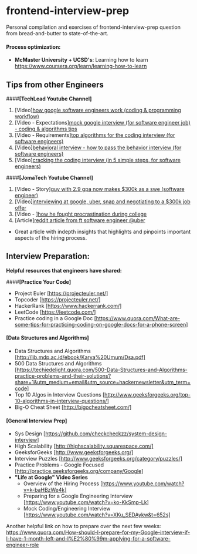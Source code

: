 # frontend-interview-prep

Personal compilation and exercises of frontend-interview-prep question from bread-and-butter to state-of-the-art.

#### Process optimization:

- **McMaster University + UCSD's**: Learning how to learn https://www.coursera.org/learn/learning-how-to-learn

## Tips from other Engineers

####**[TechLead Youtube Channel]**

1. [Video][how google software engineers work (coding & programming workflow)](https://www.youtube.com/watch?v=LnXk9XZjXbg)
2. [Video - Expectations][mock google interview (for software engineer job) - coding & algorithms tips](https://www.youtube.com/watch?v=IWvbPIYQPFM)
3. [Video - Requirements][top algorithms for the coding interview (for software engineers)](https://www.youtube.com/watch?v=PnnsDf3zEMw)
4. [Video][behavioral interview - how to pass the behavior interview (for software engineers)](https://www.youtube.com/watch?v=EVavVNhG5l8)
5. [Video][cracking the coding interview (in 5 simple steps, for software engineers)](https://www.youtube.com/watch?v=JeT2tXqp4m0)

####**[JomaTech Youtube Channel]**

1. [Video - Story][guy with 2.9 gpa now makes $300k as a swe (software engineer)](https://www.youtube.com/watch?v=YGflHj1SjA4)
2. [Video][interviewing at google, uber, snap and negotiating to a $300k job offer](https://www.youtube.com/watch?v=0CxSvqyEjNE)
3. [Video - ][how he fought procrastination during college](https://www.youtube.com/watch?v=uGX03-xUok8)
4. [Article][reddit article from ft software engineer @uber](https://www.reddit.com/r/cscareerquestions/comments/b3w1gg/2_year_update_my_journey_tips_29_gpa_at_a_small/)

- Great article with indepth insights that highlights and pinpoints important aspects of the hiring process.

## Interview Preparation:

**Helpful resources that engineers have shared:**

####**[Practice Your Code]**

- Project Euler [https://projecteuler.net/]
- Topcoder [https://projecteuler.net/]
- HackerRank [https://www.hackerrank.com/]
- LeetCode [https://leetcode.com/]
- Practice coding in a Google Doc [https://www.quora.com/What-are-some-tips-for-practicing-coding-on-google-docs-for-a-phone-screen]

#### **[Data Structures and Algorithms]**

- Data Structures and Algorithms [http://lib.mdp.ac.id/ebook/Karya%20Umum/Dsa.pdf]
- 500 Data Structures and Algorithms [https://techiedelight.quora.com/500-Data-Structures-and-Algorithms-practice-problems-and-their-solutions?share=1&utm_medium=email&utm_source=hackernewsletter&utm_term=code]
- Top 10 Algos in Interview Questions [http://www.geeksforgeeks.org/top-10-algorithms-in-interview-questions/]
- Big-O Cheat Sheet [http://bigocheatsheet.com/]

#### **[General Interview Prep]**

- Sys Design [https://github.com/checkcheckzz/system-design-interview]
- High Scalability [http://highscalability.squarespace.com/]
- GeeksforGeeks [http://www.geeksforgeeks.org/]
- Interview Puzzles [http://www.geeksforgeeks.org/category/puzzles/]
- Practice Problems - Google Focused [http://practice.geeksforgeeks.org/company/Google]
  <br>
- **"Life at Google" Video Series**
  - Overview of the Hiring Process [https://www.youtube.com/watch?v=k-baHBzWe4k]
  - Preparing for a Google Engineering Interview [https://www.youtube.com/watch?v=ko-KkSmp-Lk]
  - Mock Coding/Engineering Interview [https://www.youtube.com/watch?v=XKu_SEDAykw&t=652s]

Another helpful link on how to prepare over the next few weeks:
https://www.quora.com/How-should-I-prepare-for-my-Google-interview-if-I-have-1-month-left-and-I%E2%80%99m-applying-for-a-software-engineer-role
